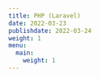 ```yaml
---
title: PHP (Laravel) 
date: 2022-03-23
publishdate: 2022-03-24
weight: 1
menu:
  main:
    weight: 1
---
```

